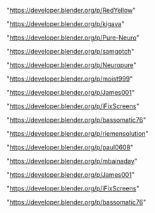 "https://developer.blender.org/p/RedYellow"

"https://developer.blender.org/p/kigava"

"https://developer.blender.org/p/Pure-Neuro"

"https://developer.blender.org/p/samgotch"

"https://developer.blender.org/p/Neuropure"

"https://developer.blender.org/p/moist999"

"https://developer.blender.org/p/James001"

"https://developer.blender.org/p/iFixScreens"

"https://developer.blender.org/p/bassomatic76"

 
"https://developer.blender.org/p/riemensolution"


"https://developer.blender.org/p/paul0608"


"https://developer.blender.org/p/mbainaday"


"https://developer.blender.org/p/James001"


"https://developer.blender.org/p/iFixScreens"


"https://developer.blender.org/p/bassomatic76"


 
